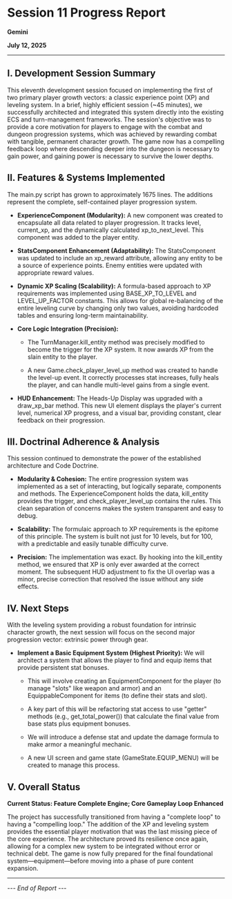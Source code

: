 # Session 11 Progress Report

**Gemini**

**July 12, 2025**

---

## **I. Development Session Summary**

This eleventh development session focused on implementing the first of two primary player growth vectors: a classic experience point (XP) and leveling system. In a brief, highly efficient session (~45 minutes), we successfully architected and integrated this system directly into the existing ECS and turn-management frameworks. The session's objective was to provide a core motivation for players to engage with the combat and dungeon progression systems, which was achieved by rewarding combat with tangible, permanent character growth. The game now has a compelling feedback loop where descending deeper into the dungeon is necessary to gain power, and gaining power is necessary to survive the lower depths.

## **II. Features & Systems Implemented**

The main.py script has grown to approximately 1675 lines. The additions represent the complete, self-contained player progression system.

- **ExperienceComponent (Modularity):** A new component was created to encapsulate all data related to player progression. It tracks level, current_xp, and the dynamically calculated xp_to_next_level. This component was added to the player entity.

- **StatsComponent Enhancement (Adaptability):** The StatsComponent was updated to include an xp_reward attribute, allowing any entity to be a source of experience points. Enemy entities were updated with appropriate reward values.

- **Dynamic XP Scaling (Scalability):** A formula-based approach to XP requirements was implemented using BASE_XP_TO_LEVEL and LEVEL_UP_FACTOR constants. This allows for global re-balancing of the entire leveling curve by changing only two values, avoiding hardcoded tables and ensuring long-term maintainability.

- **Core Logic Integration (Precision):**

  - The TurnManager.kill_entity method was precisely modified to become the trigger for the XP system. It now awards XP from the slain entity to the player.
  
  - A new Game.check_player_level_up method was created to handle the level-up event. It correctly processes stat increases, fully heals the player, and can handle multi-level gains from a single event.

- **HUD Enhancement:** The Heads-Up Display was upgraded with a draw_xp_bar method. This new UI element displays the player's current level, numerical XP progress, and a visual bar, providing constant, clear feedback on their progression.

## **III. Doctrinal Adherence & Analysis**

This session continued to demonstrate the power of the established architecture and Code Doctrine.

- **Modularity & Cohesion:** The entire progression system was implemented as a set of interacting, but logically separate, components and methods. The ExperienceComponent holds the data, kill_entity provides the trigger, and check_player_level_up contains the rules. This clean separation of concerns makes the system transparent and easy to debug.

- **Scalability:** The formulaic approach to XP requirements is the epitome of this principle. The system is built not just for 10 levels, but for 100, with a predictable and easily tunable difficulty curve.

- **Precision:** The implementation was exact. By hooking into the kill_entity method, we ensured that XP is only ever awarded at the correct moment. The subsequent HUD adjustment to fix the UI overlap was a minor, precise correction that resolved the issue without any side effects.

## **IV. Next Steps**

With the leveling system providing a robust foundation for intrinsic character growth, the next session will focus on the second major progression vector: extrinsic power through gear.

- **Implement a Basic Equipment System (Highest Priority):** We will architect a system that allows the player to find and equip items that provide persistent stat bonuses.

  - This will involve creating an EquipmentComponent for the player (to manage "slots" like weapon and armor) and an EquippableComponent for items (to define their stats and slot).
  
  - A key part of this will be refactoring stat access to use "getter" methods (e.g., get_total_power()) that calculate the final value from base stats plus equipment bonuses.
  
  - We will introduce a defense stat and update the damage formula to make armor a meaningful mechanic.
  
  - A new UI screen and game state (GameState.EQUIP_MENU) will be created to manage this process.

## **V. Overall Status**

**Current Status: Feature Complete Engine; Core Gameplay Loop Enhanced**

The project has successfully transitioned from having a "complete loop" to having a "compelling loop." The addition of the XP and leveling system provides the essential player motivation that was the last missing piece of the core experience. The architecture proved its resilience once again, allowing for a complex new system to be integrated without error or technical debt. The game is now fully prepared for the final foundational system—equipment—before moving into a phase of pure content expansion.

---

*--- End of Report ---*